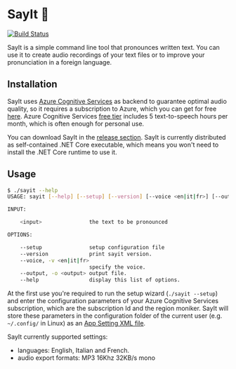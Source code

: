 # SayIt :loudspeaker:

[![Build Status](https://dev.azure.com/pviotti/gh-pipelines/_apis/build/status/pviotti.sayit?branchName=master)](https://dev.azure.com/pviotti/gh-pipelines/_build/latest?definitionId=3&branchName=master)

SayIt is a simple command line tool that pronounces written text.
You can use it to create audio recordings of your text files or
to improve your pronunciation in a foreign language.

## Installation

SayIt uses [Azure Cognitive Services][az-cs] as backend to guarantee
optimal audio quality, so it requires a subscription to Azure, which you can get for free
[here][az-sub].
Azure Cognitive Services [free tier][az-cs-price] includes 5 text-to-speech
hours per month, which is often enough for personal use.

You can download SayIt in the [release section][release].
SayIt is currently distributed as self-contained .NET Core executable,
which means you won't need to install the .NET Core runtime to use it.

## Usage

```bash
$ ./sayit --help
USAGE: sayit [--help] [--setup] [--version] [--voice <en|it|fr>] [--output <output>] <input>

INPUT:

    <input>               the text to be pronounced

OPTIONS:

    --setup               setup configuration file
    --version             print sayit version.
    --voice, -v <en|it|fr>
                          specify the voice.
    --output, -o <output> output file.
    --help                display this list of options.
```
At the first use you're required to run the setup wizard (`./sayit --setup`)
and enter the configuration parameters of your Azure Cognitive Services subscription,
which are the subscription Id and the region moniker.
SayIt will store these parameters in the configuration folder of the current
user (e.g. `~/.config/` in Linux) as an [App Setting XML file][appsetting].

SayIt currently supported settings:
 - languages: English, Italian and French.
 - audio export formats: MP3 16Khz 32KB/s mono

 [az-sub]: https://azure.microsoft.com/en-us/free/
 [az-cs]: https://azure.microsoft.com/en-us/services/cognitive-services/speech-services/
 [az-cs-price]: https://azure.microsoft.com/en-us/pricing/details/cognitive-services/speech-services/
 [release]: https://github.com/pviotti/sayit/releases
 [appsetting]: https://docs.microsoft.com/en-us/dotnet/framework/configure-apps/file-schema/appsettings/
